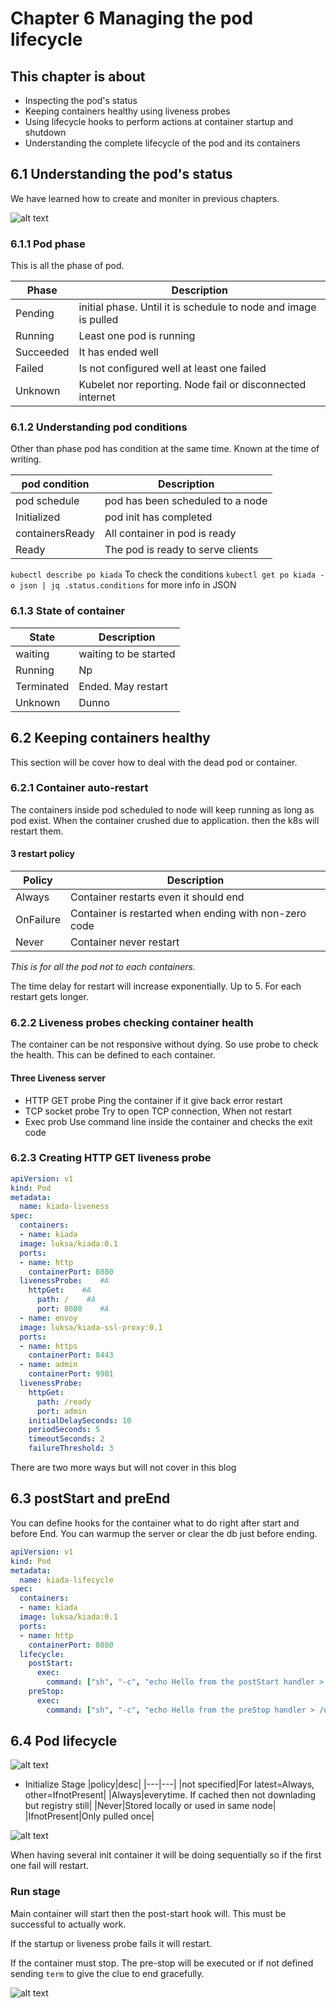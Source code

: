 # Chapter 6 Managing the pod lifecycle

## This chapter is about

* Inspecting the pod's status
* Keeping containers healthy using liveness probes
* Using lifecycle hooks to perform actions at container startup and shutdown
* Understanding the complete lifecycle of the pod and its containers

## 6.1 Understanding the pod's status

We have learned how to create and moniter in previous chapters.

![alt text](images/pod.png)

### 6.1.1 Pod phase

This is all the phase of pod.

|Phase|Description|
|---|---|
|Pending|initial phase. Until it is schedule to node and image is pulled|
|Running|Least one pod is running|
|Succeeded|It has ended well|
|Failed|Is not configured well at least one failed|
|Unknown|Kubelet nor reporting. Node fail or disconnected internet|

### 6.1.2 Understanding pod conditions

Other than phase pod has condition at the same time. Known at the time of writing.

|pod condition|Description|
|----|----|
|pod schedule|pod has been scheduled to a node|
|Initialized|pod init has completed|
|containersReady|All container in pod is ready|
|Ready|The pod is ready to serve clients|

`kubectl describe po kiada` To check the conditions
`kubectl get po kiada -o json | jq .status.conditions` for more info in JSON

### 6.1.3 State of container

|State|Description|
|---|---|
|waiting|waiting to be started|
|Running|Np|
|Terminated|Ended. May restart|
|Unknown|Dunno|

## 6.2 Keeping containers healthy

This section will be cover how to deal with the dead pod or container.

### 6.2.1 Container auto-restart

The containers inside pod scheduled to node will keep running as long as pod exist.
When the container crushed due to application. then the k8s will restart them.

#### 3 restart policy

|Policy|Description|
|---|---|
|Always|Container restarts even it should end|
|OnFailure|Container is restarted when ending with non-zero code|
|Never|Container never restart|

_This is for all the pod not to each containers._

The time delay for restart will increase exponentially. Up to 5. For each restart gets longer.

### 6.2.2 Liveness probes checking container health

The container can be not responsive without dying. So use probe to check the health. This can be defined to each container.

#### Three Liveness server

* HTTP GET probe
    Ping the container if it give back error restart
* TCP socket probe
    Try to open TCP connection, When not restart
* Exec prob
    Use command line inside the container and checks the exit code

### 6.2.3 Creating HTTP GET liveness probe

```yaml
apiVersion: v1
kind: Pod 
metadata:   
  name: kiada-liveness 
spec:   
  containers:   
  - name: kiada     
  image: luksa/kiada:0.1     
  ports:     
  - name: http       
    containerPort: 8080 
  livenessProbe:    #A       
    httpGet:    #A         
      path: /    #A         
      port: 8080    #A 
  - name: envoy     
  image: luksa/kiada-ssl-proxy:0.1     
  ports:     
  - name: https       
    containerPort: 8443     
  - name: admin       
    containerPort: 9901 
  livenessProbe:      
    httpGet:            
      path: /ready         
      port: admin      
    initialDelaySeconds: 10     
    periodSeconds: 5        
    timeoutSeconds: 2     
    failureThreshold: 3
```

There are two more ways but will not cover in this blog

## 6.3 postStart and preEnd

You can define hooks for the container what to do right after start and before End. You can warmup the server or clear the db just before ending. 

```yaml
apiVersion: v1
kind: Pod 
metadata:   
  name: kiada-lifecycle 
spec:   
  containers:   
  - name: kiada     
  image: luksa/kiada:0.1     
  ports:     
  - name: http       
    containerPort: 8080 
  lifecycle:     
    postStart:       
      exec:         
        command: ["sh", "-c", "echo Hello from the postStart handler > /usr/share/message"]       
    preStop:       
      exec:         
        command: ["sh", "-c", "echo Hello from the preStop handler > /usr/share/message"]
```

## 6.4 Pod lifecycle

![alt text](images/cycle.png)

* Initialize Stage
|policy|desc|
|---|---|
|not specified|For latest=Always, other=IfnotPresent|
|Always|everytime. If cached then not downlading but registry still|
|Never|Stored locally or used in same node|
|IfnotPresent|Only pulled once|

![alt text](images/pullpolicy.png)

When having several init container it will be doing sequentially so if the first one fail will restart.

### Run stage

Main container will start then the post-start hook will. This must be successful to actually work.

If the startup or liveness probe fails it will restart.

If the container must stop. The pre-stop will be executed or if not defined sending `term` to give the clue to end gracefully.

![alt text](images/ending.png)
